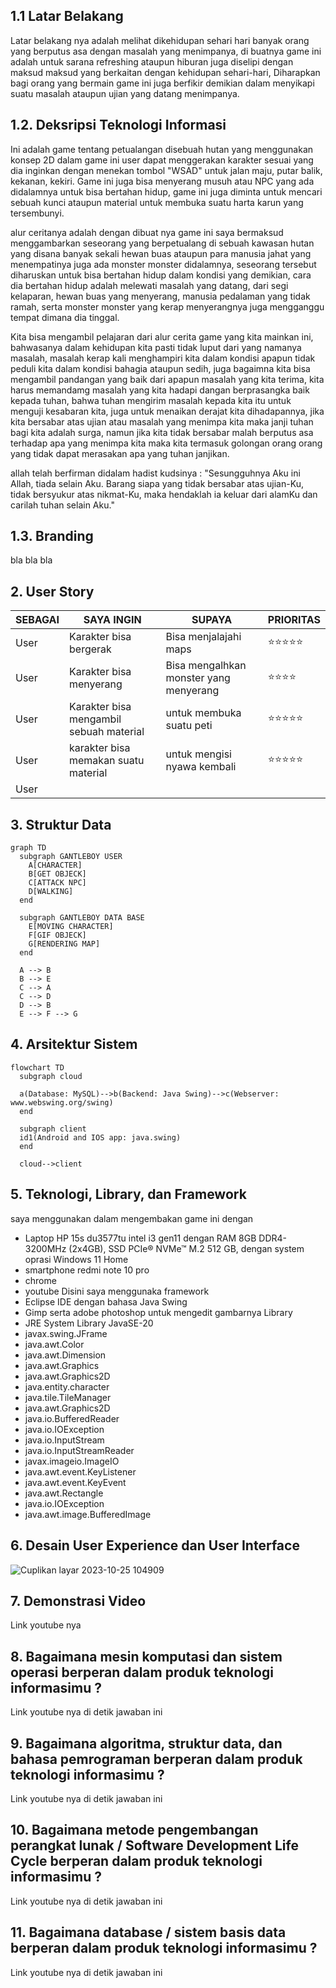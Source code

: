 ## 1.1 Latar Belakang
Latar belakang nya adalah melihat dikehidupan sehari hari banyak orang yang berputus asa dengan masalah yang menimpanya, di buatnya game ini adalah
untuk sarana refreshing ataupun hiburan juga diselipi dengan maksud maksud yang berkaitan dengan kehidupan sehari-hari,
Diharapkan bagi orang yang bermain game ini juga berfikir demikian dalam menyikapi suatu masalah ataupun ujian yang datang menimpanya.

## 1.2. Deksripsi Teknologi Informasi

  Ini adalah game tentang petualangan disebuah hutan yang menggunakan konsep 2D dalam game ini user dapat menggerakan karakter sesuai yang dia inginkan dengan menekan tombol "WSAD"
untuk jalan maju, putar balik, kekanan, kekiri. Game ini juga bisa menyerang musuh atau NPC yang ada didalamnya untuk bisa bertahan hidup, game ini juga diminta untuk mencari sebuah kunci
ataupun material untuk membuka suatu harta karun yang tersembunyi.

alur ceritanya adalah 
dengan dibuat nya game ini saya bermaksud menggambarkan seseorang yang berpetualang di sebuah kawasan hutan yang disana banyak sekali hewan buas ataupun para manusia jahat yang menempatinya
juga ada monster monster didalamnya, seseorang tersebut diharuskan untuk bisa bertahan hidup dalam kondisi yang demikian, cara dia bertahan hidup adalah melewati masalah yang datang,
dari segi kelaparan, hewan buas yang menyerang, manusia pedalaman yang tidak ramah, serta monster monster yang kerap menyerangnya juga mengganggu tempat dimana dia tinggal.

  Kita bisa mengambil pelajaran dari alur cerita game yang kita mainkan ini, bahwasanya dalam kehidupan kita pasti tidak luput dari yang namanya masalah, masalah kerap kali menghampiri kita
dalam kondisi apapun tidak peduli kita dalam kondisi bahagia ataupun sedih, juga bagaimna kita bisa mengambil pandangan yang baik dari apapun masalah yang kita terima, kita harus memandamg
masalah yang kita hadapi dangan berprasangka baik kepada tuhan, bahwa tuhan mengirim masalah kepada kita itu untuk menguji kesabaran kita, juga untuk menaikan derajat kita dihadapannya,
jika kita bersabar atas ujian atau masalah yang menimpa kita maka janji tuhan bagi kita adalah surga, namun jika kita tidak bersabar malah berputus asa terhadap apa yang menimpa kita maka
kita termasuk golongan orang orang yang tidak dapat merasakan apa yang tuhan janjikan.

allah telah berfirman didalam hadist kudsinya : 
                                                "Sesungguhnya Aku ini Allah, tiada selain Aku. Barang siapa yang tidak bersabar atas ujian-Ku, tidak bersyukur                                                  atas nikmat-Ku,
                                                 maka hendaklah ia keluar dari alamKu dan carilah tuhan selain Aku."


## 1.3. Branding

bla bla bla

## 2. User Story

SEBAGAI | SAYA INGIN | SUPAYA | PRIORITAS
---|---|---|---
User | Karakter bisa bergerak | Bisa menjalajahi maps  | ⭐⭐⭐⭐⭐
User | Karakter bisa menyerang | Bisa mengalhkan monster yang menyerang | ⭐⭐⭐⭐
User | Karakter bisa mengambil sebuah material | untuk membuka suatu peti | ⭐⭐⭐⭐⭐
User | karakter bisa memakan suatu material | untuk mengisi nyawa kembali | ⭐⭐⭐⭐⭐
User | 

## 3. Struktur Data

```mermaid
graph TD
  subgraph GANTLEBOY USER
    A[CHARACTER]
    B[GET OBJECK]
    C[ATTACK NPC]
    D[WALKING]
  end

  subgraph GANTLEBOY DATA BASE
    E[MOVING CHARACTER]
    F[GIF OBJECK]
    G[RENDERING MAP]
  end

  A --> B
  B --> E
  C --> A
  C --> D
  D --> B
  E --> F --> G

```

    
## 4. Arsitektur Sistem
```mermaid
flowchart TD
  subgraph cloud

  a(Database: MySQL)-->b(Backend: Java Swing)-->c(Webserver: www.webswing.org/swing)
  end

  subgraph client
  id1(Android and IOS app: java.swing)
  end

  cloud-->client

```

## 5. Teknologi, Library, dan Framework

saya menggunakan dalam mengembakan game ini dengan
- Laptop HP 15s du3577tu intel i3 gen11 dengan RAM 8GB DDR4-3200MHz (2x4GB), SSD PCIe® NVMe™ M.2 512 GB, dengan system oprasi Windows 11 Home
- smartphone redmi note 10 pro
- chrome
- youtube
Disini saya menggunaka framework
- Eclipse IDE dengan bahasa Java Swing
- Gimp serta adobe photoshop untuk mengedit gambarnya
Library
- JRE System Library JavaSE-20
- javax.swing.JFrame
- java.awt.Color
- java.awt.Dimension
- java.awt.Graphics
- java.awt.Graphics2D
- java.entity.character
- java.tile.TileManager
- java.awt.Graphics2D
- java.io.BufferedReader
- java.io.IOException
- java.io.InputStream
- java.io.InputStreamReader
- javax.imageio.ImageIO
- java.awt.event.KeyListener
- java.awt.event.KeyEvent
- java.awt.Rectangle
- java.io.IOException
- java.awt.image.BufferedImage



## 6. Desain User Experience dan User Interface
 
![Cuplikan layar 2023-10-25 104909](https://github.com/ikhsanhazamy/GantleBoy/assets/144709114/0154e15d-05a7-4820-ae14-83b8f9cd637c)


## 7. Demonstrasi Video

Link youtube nya

## 8. Bagaimana mesin komputasi dan sistem operasi berperan dalam produk teknologi informasimu ?

Link youtube nya di detik jawaban ini

## 9. Bagaimana algoritma, struktur data, dan bahasa pemrograman berperan dalam produk teknologi informasimu ?

Link youtube nya di detik jawaban ini

## 10. Bagaimana metode pengembangan perangkat lunak / Software Development Life Cycle berperan dalam produk teknologi informasimu ?

Link youtube nya di detik jawaban ini

## 11. Bagaimana database / sistem basis data berperan dalam produk teknologi informasimu ?

Link youtube nya di detik jawaban ini
